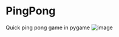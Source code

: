 # PingPong
Quick ping pong game in pygame
![image](https://user-images.githubusercontent.com/40364978/164532412-5347c235-68ea-4b7d-b7b4-5268172ffcc3.png)
